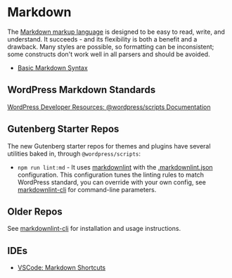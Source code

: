 # Markdown

The [Markdown markup language](https://en.wikipedia.org/wiki/Markdown) is designed to be easy to read, write, and understand. It succeeds - and its flexibility is both a benefit and a drawback. Many styles are possible, so formatting can be inconsistent; some constructs don't work well in all parsers and should be avoided.

- [Basic Markdown Syntax](https://www.markdownguide.org/basic-syntax/)

## WordPress Markdown Standards

[WordPress Developer Resources: @wordpress/scripts Documentation](https://developer.wordpress.org/block-editor/reference-guides/packages/packages-scripts/#lint-md-docs)

## Gutenberg Starter Repos

The new Gutenberg starter repos for themes and plugins have several utilities baked in, through `@wordpress/scripts`:

- `npm run lint:md` - It uses [markdownlint](https://github.com/DavidAnson/markdownlint) with the [.markdownlint.json](https://github.com/WordPress/gutenberg/blob/HEAD/packages/scripts/config/.markdownlint.json) configuration. This configuration tunes the linting rules to match WordPress standard, you can override with your own config, see [markdownlint-cli](https://github.com/igorshubovych/markdownlint-cli/) for command-line parameters.

## Older Repos

See [markdownlint-cli](https://github.com/igorshubovych/markdownlint-cli/) for installation and usage instructions.

## IDEs

- [VSCode: Markdown Shortcuts](https://marketplace.visualstudio.com/items?itemName=robole.markdown-shortcuts)
